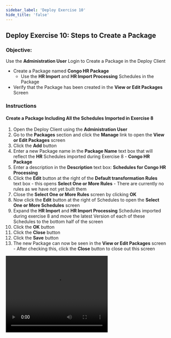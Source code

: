 ```yaml
---
sidebar_label: 'Deploy Exercise 10'
hide_title: 'false'
---
```


## Deploy Exercise 10: Steps to Create a Package

### Objective: 

Use the **Administration User** Login to Create a Package in the Deploy Client
  
  - Create a Package named **Congo HR Package**
    - Use the **HR Import** and **HR Import Processing** Schedules in the Package
  - Verify that the Package has been created in the **View or Edit Packages** Screen

### Instructions

#### Create a Package Including All the Schedules Imported in Exercise 8 

1.	Open the Deploy Client using the **Administration User**
2.  Go to the **Packages** section and click the **Manage** link to open the **View or Edit Packages** screen
3.	Click the **Add** button
4.	Enter a new Package name in the **Package Name** text box that will reflect the **HR** Schedules imported during Exercise 8 - **Congo HR Package**
5.	Enter a description in the **Description** text box: **Schedules for Congo HR Processing**
6.	Click the **Edit** button at the right of the **Default transformation Rules** text box - this opens **Select One or More Rules** - There are currently no rules as we have not yet built them
7.	Close the **Select One or More Rules** screen by clicking **OK**
8.	Now click the **Edit** button at the right of Schedules to open the **Select One or More Schedules** screen
9.	Expand the **HR Import** and **HR Import Processing** Schedules imported during exercise 8 and move the latest Version of each of these Schedules to the bottom half of the screen
10.	Click the **OK** button
11. Click the **Close** button
12. Click the **Save** button
14.	The new Package can now be seen in the **View or Edit Packages** screen - After checking this, click the **Close** button to close out this screen

<video width="320" height="240" controls>
  <source src="imgdeploy/Deploy_CreatePackage.mp4" type="video/mp4"></source>
Your browser does not support the video tag.
</video>